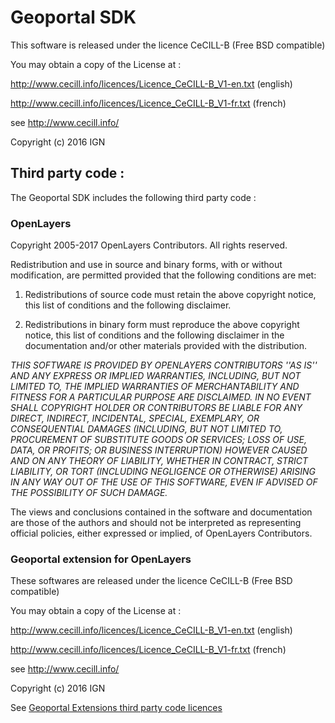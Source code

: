 
# Geoportal SDK

This software is released under the licence CeCILL-B (Free BSD compatible)

You may obtain a copy of the License at :

http://www.cecill.info/licences/Licence_CeCILL-B_V1-en.txt (english)

http://www.cecill.info/licences/Licence_CeCILL-B_V1-fr.txt (french)

see http://www.cecill.info/

Copyright (c) 2016 IGN


## Third party code :

The Geoportal SDK includes the following third party code :

### OpenLayers

Copyright 2005-2017 OpenLayers Contributors. All rights reserved.

Redistribution and use in source and binary forms, with or without modification, are permitted provided that the following conditions are met:

1. Redistributions of source code must retain the above copyright notice, this list of conditions and the following disclaimer.

2. Redistributions in binary form must reproduce the above copyright notice, this list of conditions and the following disclaimer in the documentation and/or other materials provided with the distribution.

_THIS SOFTWARE IS PROVIDED BY OPENLAYERS CONTRIBUTORS ''AS IS'' AND ANY EXPRESS OR IMPLIED WARRANTIES, INCLUDING, BUT NOT LIMITED TO, THE IMPLIED WARRANTIES OF MERCHANTABILITY AND FITNESS FOR A PARTICULAR PURPOSE ARE DISCLAIMED. IN NO EVENT SHALL COPYRIGHT HOLDER OR CONTRIBUTORS BE LIABLE FOR ANY DIRECT, INDIRECT, INCIDENTAL, SPECIAL, EXEMPLARY, OR CONSEQUENTIAL DAMAGES (INCLUDING, BUT NOT LIMITED TO, PROCUREMENT OF SUBSTITUTE GOODS OR SERVICES; LOSS OF USE, DATA, OR PROFITS; OR BUSINESS INTERRUPTION) HOWEVER CAUSED AND ON ANY THEORY OF LIABILITY, WHETHER IN CONTRACT, STRICT LIABILITY, OR TORT (INCLUDING NEGLIGENCE OR OTHERWISE) ARISING IN ANY WAY OUT OF THE USE OF THIS SOFTWARE, EVEN IF ADVISED OF THE POSSIBILITY OF SUCH DAMAGE._

The views and conclusions contained in the software and documentation are those of the authors and should not be interpreted as representing official policies, either expressed or implied, of OpenLayers Contributors.


### Geoportal extension for OpenLayers

These softwares are released under the licence CeCILL-B (Free BSD compatible)

You may obtain a copy of the License at :

http://www.cecill.info/licences/Licence_CeCILL-B_V1-en.txt (english)

http://www.cecill.info/licences/Licence_CeCILL-B_V1-fr.txt (french)

see http://www.cecill.info/

Copyright (c) 2016 IGN

See [Geoportal Extensions third party code licences](https://github.com/IGNF/geoportal-extensions/blob/master/LICENCE.md)
